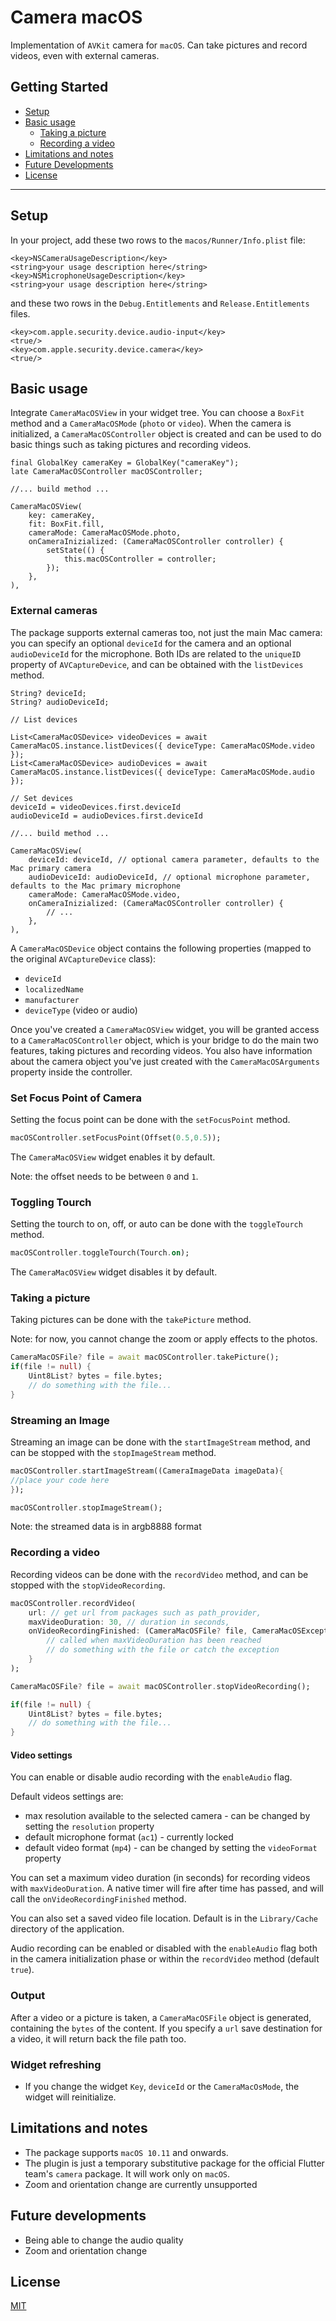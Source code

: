 # Camera macOS

Implementation of ```AVKit``` camera for ```macOS```.
Can take pictures and record videos, even with external cameras.

## Getting Started

- [Setup](#setup)
- [Basic usage](#basic-usage)
  - [Taking a picture](#taking-a-picture)
  - [Recording a video](#recording-a-video)
- [Limitations and notes](#limitations-and-notes)
- [Future Developments](#future-developments)
- [License](#license)

---

## Setup

In your project, add these two rows to the `macos/Runner/Info.plist` file:

```plist
<key>NSCameraUsageDescription</key>
<string>your usage description here</string>
<key>NSMicrophoneUsageDescription</key>
<string>your usage description here</string>
```

and these two rows in the `Debug.Entitlements` and `Release.Entitlements` files.
```plist
<key>com.apple.security.device.audio-input</key>
<true/>
<key>com.apple.security.device.camera</key>
<true/>
```

## Basic usage

Integrate ```CameraMacOSView``` in your widget tree.
You can choose a ```BoxFit``` method and a ```CameraMacOSMode``` (```photo``` or ```video```).
When the camera is initialized, a ```CameraMacOSController``` object is created and can be used to do basic things such as taking pictures and recording videos.

```
final GlobalKey cameraKey = GlobalKey("cameraKey");
late CameraMacOSController macOSController;

//... build method ...

CameraMacOSView(
    key: cameraKey,
    fit: BoxFit.fill,
    cameraMode: CameraMacOSMode.photo,
    onCameraInizialized: (CameraMacOSController controller) {
        setState(() {
            this.macOSController = controller;
        });
    },
),
```

### External cameras

The package supports external cameras too, not just the main Mac camera: you can specify an optional ```deviceId``` for the camera and an optional ```audioDeviceId``` for the microphone.
Both IDs are related to the ```uniqueID``` property of ```AVCaptureDevice```, and can be obtained with the ```listDevices``` method.

```
String? deviceId;
String? audioDeviceId;

// List devices

List<CameraMacOSDevice> videoDevices = await CameraMacOS.instance.listDevices({ deviceType: CameraMacOSMode.video });
List<CameraMacOSDevice> audioDevices = await CameraMacOS.instance.listDevices({ deviceType: CameraMacOSMode.audio });

// Set devices
deviceId = videoDevices.first.deviceId
audioDeviceId = audioDevices.first.deviceId

//... build method ...

CameraMacOSView(
    deviceId: deviceId, // optional camera parameter, defaults to the Mac primary camera
    audioDeviceId: audioDeviceId, // optional microphone parameter, defaults to the Mac primary microphone
    cameraMode: CameraMacOSMode.video,
    onCameraInizialized: (CameraMacOSController controller) {
        // ...
    },
),
```

A ```CameraMacOSDevice``` object contains the following properties (mapped to the original ```AVCaptureDevice``` class):
- ```deviceId```
- ```localizedName```
- ```manufacturer```
- ```deviceType``` (video or audio)

Once you've created a ```CameraMacOSView``` widget, you will be granted access to a ```CameraMacOSController``` object, which is your bridge to do the main two features, taking pictures and recording videos.
You also have information about the camera object you've just created with the ```CameraMacOSArguments``` property inside the controller.

### Set Focus Point of Camera ###

Setting the focus point can be done with the ```setFocusPoint``` method.

``` dart
macOSController.setFocusPoint(Offset(0.5,0.5));
```
The `CameraMacOSView` widget enables it by default.

Note: the offset needs to be between `0` and `1`.

### Toggling Tourch ###

Setting the tourch to on, off, or auto can be done with the ```toggleTourch``` method.

``` dart
macOSController.toggleTourch(Tourch.on);
```
The `CameraMacOSView` widget disables it by default.

### Taking a picture ###

Taking pictures can be done with the ```takePicture``` method.

Note: for now, you cannot change the zoom or apply effects to the photos.

``` dart
CameraMacOSFile? file = await macOSController.takePicture();
if(file != null) {
    Uint8List? bytes = file.bytes;
    // do something with the file...
}

```

### Streaming an Image ###

Streaming an image can be done with the ```startImageStream``` method, and can be stopped with the ```stopImageStream``` method.

``` dart
macOSController.startImageStream((CameraImageData imageData){
//place your code here
});

macOSController.stopImageStream();

```

Note: the streamed data is in argb8888 format

### Recording a video ###

Recording videos can be done with the ```recordVideo``` method, and can be stopped with the ```stopVideoRecording```.

``` dart
macOSController.recordVideo(
    url: // get url from packages such as path_provider,
    maxVideoDuration: 30, // duration in seconds,
    onVideoRecordingFinished: (CameraMacOSFile? file, CameraMacOSException? exception) {
        // called when maxVideoDuration has been reached
        // do something with the file or catch the exception
    }
);

CameraMacOSFile? file = await macOSController.stopVideoRecording();

if(file != null) {
    Uint8List? bytes = file.bytes;
    // do something with the file...
}

```

#### Video settings ####

You can enable or disable audio recording with the ```enableAudio``` flag.

Default videos settings are:
- max resolution available to the selected camera - can be changed by setting the `resolution` property
- default microphone format (```ac1```) - currently locked
- default video format (```mp4```) - can be changed by setting the `videoFormat` property

You can set a maximum video duration (in seconds) for recording videos with ```maxVideoDuration```.
A native timer will fire after time has passed, and will call the ```onVideoRecordingFinished``` method.

You can also set a saved video file location. Default is in the ```Library/Cache``` directory of the application.

Audio recording can be enabled or disabled with the ```enableAudio``` flag both in the camera initialization phase or within the ```recordVideo``` method (default ```true```).

### Output ###
After a video or a picture is taken, a ```CameraMacOSFile``` object is generated, containing the ```bytes``` of the content. If you specify a ```url``` save destination for a video, it will return back the file path too.

### Widget refreshing ###
- If you change the widget ```Key```, ```deviceId```  or the ```CameraMacOsMode```, the widget will reinitialize.

## Limitations and notes

- The package supports ```macOS 10.11``` and onwards.
- The plugin is just a temporary substitutive package for the official Flutter team's ```camera``` package. It will work only on ```macOS```.
- Zoom and orientation change are currently unsupported

## Future developments
- Being able to change the audio quality
- Zoom and orientation change

## License

[MIT](https://github.com/riccardo-lomazzi/webview_macos/blob/main/LICENSE)

